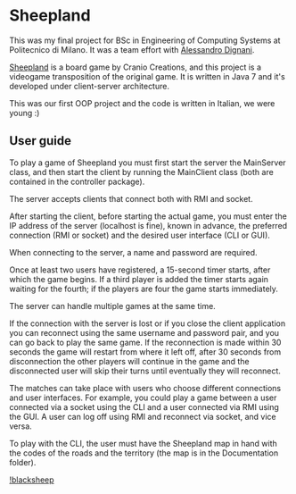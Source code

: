 # Sheepland
This was my final project for BSc in Engineering of Computing Systems at Politecnico di Milano.
It was a team effort with [Alessandro Dignani](https://github.com/alessandrodignani).

[Sheepland](https://www.amazon.it/Cranio-Creations-CC012-Gioco-Sheepland/dp/B008JY9D7U) is a board game by Cranio Creations, and this project is a videogame transposition of the original game.
It is written in Java 7 and it's developed under client-server architecture.

This was our first OOP project and the code is written in Italian, we were young :)

## User guide
To play a game of Sheepland you must first start the server the MainServer class, and then start the client by running the MainClient class (both are contained in the controller package).

The server accepts clients that connect both with RMI and socket.

After starting the client, before starting the actual game, you must enter the IP address of the server (localhost is fine), known in advance, the preferred connection (RMI or socket) and the desired user interface (CLI or GUI).

When connecting to the server, a name and password are required.

Once at least two users have registered, a 15-second timer starts, after which the game begins. If a third player is added the timer starts again waiting for the fourth; if the players are four the game starts immediately.

The server can handle multiple games at the same time.

If the connection with the server is lost or if you close the client application you can reconnect using the same username and password pair, and you can go back to play the same game. If the reconnection is made within 30 seconds the game will restart from where it left off, after 30 seconds from disconnection the other players will continue in the game and the disconnected user will skip their turns until eventually they will reconnect.

The matches can take place with users who choose different connections and user interfaces. For example, you could play a game between a user connected via a socket using the CLI and a user connected via RMI using the GUI. A user can log off using RMI and reconnect via socket, and vice versa.

To play with the CLI, the user must have the Sheepland map in hand with the codes of the roads and the territory (the map is in the Documentation folder).

[!blacksheep](https://raw.github.com/aecant/Sheepland/blob/master/screenshots/Screenshot_blacksheep.png)